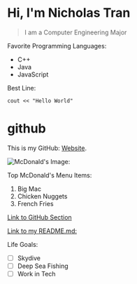 # **Hi, I'm Nicholas Tran**

> I am a Computer Engineering Major

Favorite Programming Languages:
- C++
- Java
- JavaScript

Best Line:
```
cout << "Hello World"
```

# github
This is my GitHub: [Website](https://github.com/trnick).

![McDonald's Image:](https://www.uticalibrary.com/site-assets/images/mcdonalds-logo.png/@@images/image.png)

Top McDonald's Menu Items:
1. Big Mac
2. Chicken Nuggets
3. French Fries

[Link to GitHub Section](#github)

[Link to my README.md:](README.md)

Life Goals:
- [ ] Skydive
- [ ] Deep Sea Fishing
- [ ] Work in Tech